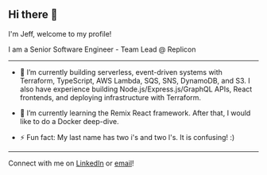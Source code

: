 ## Hi there 👋

I'm Jeff, welcome to my profile!

I am a Senior Software Engineer - Team Lead @ Replicon

---

- 🔭 I’m currently building serverless, event-driven systems with Terraform, TypeScript, AWS Lambda, SQS, SNS, DynamoDB, and S3. I also have experience building Node.js/Express.js/GraphQL APIs, React frontends, and deploying infrastructure with Terraform.

- 🌱 I’m currently learning the Remix React framework. After that, I would like to do a Docker deep-dive.

- ⚡ Fun fact: My last name has two i's and two l's. It is confusing! :)

---

Connect with me on [LinkedIn](https://www.linkedin.com/in/jeff-miiller/) or [email](mailto:jeffrey.miiller@gmail.com)!
